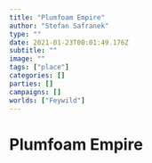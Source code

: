 ```yaml
---
title: "Plumfoam Empire"
author: "Stefan Safranek"
type: ""
date: 2021-01-23T00:01:49.176Z
subtitle: ""
image: ""
tags: ["place"]
categories: []
parties: []
campaigns: []
worlds: ["Feywild"]
---
```


# Plumfoam Empire
